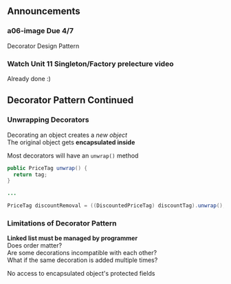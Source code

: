 ## Announcements
### a06-image Due 4/7
Decorator Design Pattern
### Watch Unit 11 Singleton/Factory prelecture video
Already done :)

## Decorator Pattern Continued
### Unwrapping Decorators
Decorating an object creates a *new object*  
The original object gets **encapsulated inside**  

Most decorators will have an `unwrap()` method  
```Java
public PriceTag unwrap() {
  return tag;
}

...

PriceTag discountRemoval = ((DiscountedPriceTag) discountTag).unwrap();
```

### Limitations of Decorator Pattern
**Linked list must be managed by programmer**  
Does order matter?  
Are some decorations incompatible with each other?  
What if the same decoration is added multiple times?  

No access to encapsulated object's protected fields  
